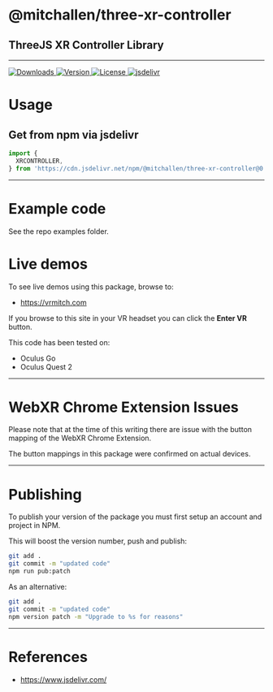 
@mitchallen/three-xr-controller
==
ThreeJS XR Controller Library
--

* * * 

<p align="left">
  <a href="https://npmjs.com/package/@mitchallen/three-xr-controller">
    <img src="http://img.shields.io/npm/dt/@mitchallen/three-xr-controller.svg?style=flat-square" alt="Downloads">
  </a>
  <a href="https://npmjs.org/package/@mitchallen/three-xr-controller">
    <img src="http://img.shields.io/npm/v/@mitchallen/three-xr-controller.svg?style=flat-square" alt="Version">
  </a>
  <a href="https://npmjs.com/package/@mitchallen/three-xr-controller">
    <img src="https://img.shields.io/npm/l/@mitchallen/three-xr-controller.svg?style=flat-square" alt="License">
  </a>
  <a href="https://www.jsdelivr.com/package/npm/@mitchallen/three-xr-controller">
    <img src="https://data.jsdelivr.com/v1/package/npm/@mitchallen/three-xr-controller/badge" alt="jsdelivr">
  </a>
</p>

# Usage

## Get from npm via jsdelivr 

```js
import {
  XRCONTROLLER,
} from 'https://cdn.jsdelivr.net/npm/@mitchallen/three-xr-controller@0.1.3/dist/three-xr-controller.modern.js'
```

* * *

# Example code

See the repo examples folder.

# Live demos

To see live demos using this package, browse to:

* https://vrmitch.com

If you browse to this site in your VR headset you can click the **Enter VR** button.

This code has been tested on:

* Oculus Go
* Oculus Quest 2

* * *

# WebXR Chrome Extension Issues

Please note that at the time of this writing there are issue with the button mapping of the WebXR Chrome Extension.

The button mappings in this package were confirmed on actual devices.

* * *

# Publishing

To publish your version of the package you must first setup an account and project in NPM.

This will boost the version number, push and publish:

```sh
git add .
git commit -m "updated code"
npm run pub:patch
```

As an alternative:

```sh
git add .
git commit -m "updated code"
npm version patch -m "Upgrade to %s for reasons"
```

* * * 

# References

* https://www.jsdelivr.com/

